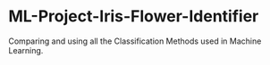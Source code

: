 # ML-Project-Iris-Flower-Identifier
Comparing and using all the Classification Methods used in Machine Learning.
